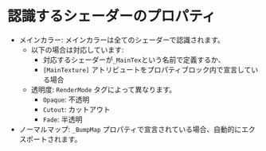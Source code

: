 # 認識するシェーダーのプロパティ

* メインカラー: メインカラーは全てのシェーダーで認識されます。
    * 以下の場合は対応しています:
      * 対応するシェーダーが`_MainTex`という名前で定義するか、
      * `[MainTexture]` アトリビュートをプロパティブロック内で宣言している場合
    * 透明度: `RenderMode` タグによって異なります。
      * `Opaque`: 不透明
      * `Cutout`: カットアウト
      * `Fade`: 半透明
* ノーマルマップ: `_BumpMap` プロパティで宣言されている場合、自動的にエクスポートされます。
